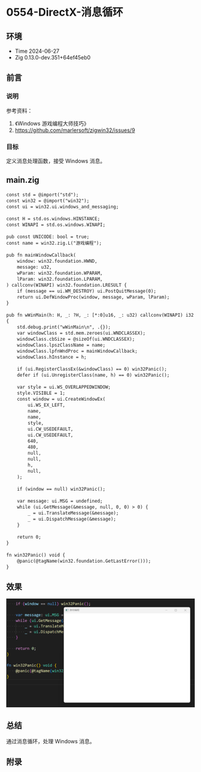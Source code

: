 # 0554-DirectX-消息循环

## 环境

- Time 2024-06-27
- Zig 0.13.0-dev.351+64ef45eb0

## 前言

### 说明

参考资料：

1. 《Windows 游戏编程大师技巧》
2. <https://github.com/marlersoft/zigwin32/issues/9>

### 目标

定义消息处理函数，接受 Windows 消息。

## main.zig

```zig
const std = @import("std");
const win32 = @import("win32");
const ui = win32.ui.windows_and_messaging;

const H = std.os.windows.HINSTANCE;
const WINAPI = std.os.windows.WINAPI;

pub const UNICODE: bool = true;
const name = win32.zig.L("游戏编程");

pub fn mainWindowCallback(
    window: win32.foundation.HWND,
    message: u32,
    wParam: win32.foundation.WPARAM,
    lParam: win32.foundation.LPARAM,
) callconv(WINAPI) win32.foundation.LRESULT {
    if (message == ui.WM_DESTROY) ui.PostQuitMessage(0);
    return ui.DefWindowProc(window, message, wParam, lParam);
}

pub fn wWinMain(h: H, _: ?H, _: [*:0]u16, _: u32) callconv(WINAPI) i32 {
    std.debug.print("wWinMain\n", .{});
    var windowClass = std.mem.zeroes(ui.WNDCLASSEX);
    windowClass.cbSize = @sizeOf(ui.WNDCLASSEX);
    windowClass.lpszClassName = name;
    windowClass.lpfnWndProc = mainWindowCallback;
    windowClass.hInstance = h;

    if (ui.RegisterClassEx(&windowClass) == 0) win32Panic();
    defer if (ui.UnregisterClass(name, h) == 0) win32Panic();

    var style = ui.WS_OVERLAPPEDWINDOW;
    style.VISIBLE = 1;
    const window = ui.CreateWindowEx(
        ui.WS_EX_LEFT,
        name,
        name,
        style,
        ui.CW_USEDEFAULT,
        ui.CW_USEDEFAULT,
        640,
        480,
        null,
        null,
        h,
        null,
    );

    if (window == null) win32Panic();

    var message: ui.MSG = undefined;
    while (ui.GetMessage(&message, null, 0, 0) > 0) {
        _ = ui.TranslateMessage(&message);
        _ = ui.DispatchMessage(&message);
    }

    return 0;
}

fn win32Panic() void {
    @panic(@tagName(win32.foundation.GetLastError()));
}
```

## 效果

![消息循环][1]

## 总结

通过消息循环，处理 Windows 消息。

[1]: images/directx04.png

## 附录
